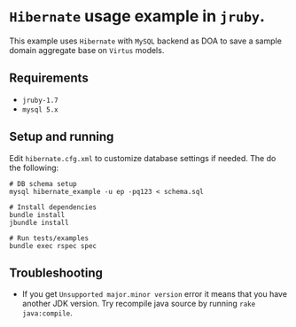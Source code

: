 # `Hibernate` usage example in `jruby`.

This example uses `Hibernate` with `MySQL` backend as DOA to save a sample domain aggregate base on `Virtus` models.

## Requirements
- `jruby-1.7`
- `mysql 5.x`

## Setup and running
Edit `hibernate.cfg.xml` to customize database settings if needed. The do the following:

```
# DB schema setup
mysql hibernate_example -u ep -pq123 < schema.sql

# Install dependencies
bundle install
jbundle install

# Run tests/examples
bundle exec rspec spec
```

## Troubleshooting
* If you get `Unsupported major.minor version` error it means that you have another JDK version. Try recompile java source by running `rake java:compile`.
